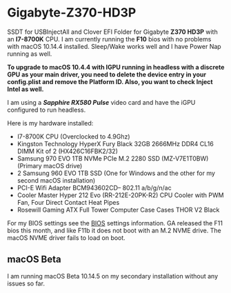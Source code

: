 # Gigabyte-Z370-HD3P
SSDT for USBInjectAll and Clover EFI Folder for Gigabyte **Z370 HD3P** with an **I7-8700K** CPU.  I am currently running the **F10** bios with no problems with macOS 10.14.4 installed.  Sleep/Wake works well and I have Power Nap running as well.

**To upgrade to macOS 10.4.4 with IGPU running in headless with a discrete GPU as your main driver, you need to delete the device entry in your config.plist and remove the Platform ID.  Also, you want to check Inject Intel as well.**

I am using a ***Sapphire RX580 Pulse*** video card and have the iGPU configured to run headless.

Here is my hardware installed:

- I7-8700K CPU (Overclocked to 4.9Ghz)
- Kingston Technology HyperX Fury Black 32GB 2666MHz DDR4 CL16 DIMM Kit of 2 (HX426C16FBK2/32)
- Samsung 970 EVO 1TB NVMe PCIe M.2 2280 SSD (MZ-V7E1T0BW) (Primary macOS drive)
- 2 Samsung 960 EVO 1TB SSD (One for Windows and the other for my second macOS installation)
- PCI-E Wifi Adapter BCM943602CD– 802.11 a/b/g/n/ac
- Cooler Master Hyper 212 Evo (RR-212E-20PK-R2) CPU Cooler with PWM Fan, Four Direct Contact Heat Pipes
- Rosewill Gaming ATX Full Tower Computer Case Cases THOR V2 Black

For my BIOS settings see the [BIOS](BIOS.md) settings information.  GA released the F11 bios this month, and like F11b it does not boot with an M.2 NVME drive.  The macOS NVME driver fails to load on boot.

## macOS Beta

I am running macOS Beta 10.14.5 on my secondary installation without any issues so far.
